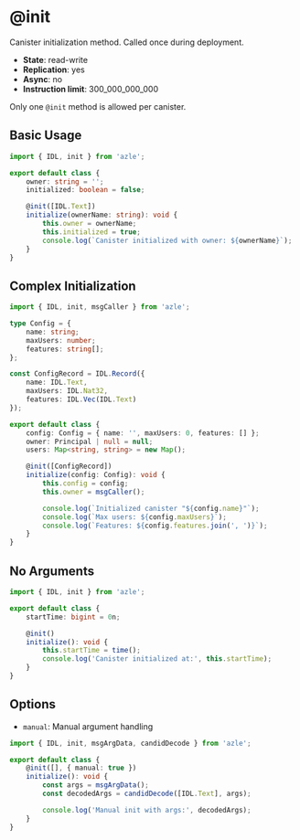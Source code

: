 # @init

Canister initialization method. Called once during deployment.

- **State**: read-write
- **Replication**: yes
- **Async**: no
- **Instruction limit**: 300_000_000_000

Only one `@init` method is allowed per canister.

## Basic Usage

```typescript
import { IDL, init } from 'azle';

export default class {
    owner: string = '';
    initialized: boolean = false;

    @init([IDL.Text])
    initialize(ownerName: string): void {
        this.owner = ownerName;
        this.initialized = true;
        console.log(`Canister initialized with owner: ${ownerName}`);
    }
}
```

## Complex Initialization

```typescript
import { IDL, init, msgCaller } from 'azle';

type Config = {
    name: string;
    maxUsers: number;
    features: string[];
};

const ConfigRecord = IDL.Record({
    name: IDL.Text,
    maxUsers: IDL.Nat32,
    features: IDL.Vec(IDL.Text)
});

export default class {
    config: Config = { name: '', maxUsers: 0, features: [] };
    owner: Principal | null = null;
    users: Map<string, string> = new Map();

    @init([ConfigRecord])
    initialize(config: Config): void {
        this.config = config;
        this.owner = msgCaller();

        console.log(`Initialized canister "${config.name}"`);
        console.log(`Max users: ${config.maxUsers}`);
        console.log(`Features: ${config.features.join(', ')}`);
    }
}
```

## No Arguments

```typescript
import { IDL, init } from 'azle';

export default class {
    startTime: bigint = 0n;

    @init()
    initialize(): void {
        this.startTime = time();
        console.log('Canister initialized at:', this.startTime);
    }
}
```

## Options

- `manual`: Manual argument handling

```typescript
import { IDL, init, msgArgData, candidDecode } from 'azle';

export default class {
    @init([], { manual: true })
    initialize(): void {
        const args = msgArgData();
        const decodedArgs = candidDecode([IDL.Text], args);

        console.log('Manual init with args:', decodedArgs);
    }
}
```
